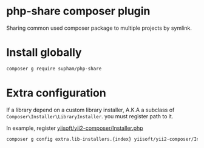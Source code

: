 # php-share composer plugin
Sharing common used composer package to multiple projects by symlink.

# Install globally
~~~bash
composer g require supham/php-share
~~~

# Extra configuration
If a library depend on a custom library installer, A.K.A a subclass of `Composer\Installer\LibraryInstaller`. you must register path to it.

In example, register [yiisoft/yii2-composer/Installer.php](https://github.com/yiisoft/yii2-composer/blob/64670b37a78f94ebf584405e676a6c88fc6b0d4a/Installer.php)
~~~bash
composer g config extra.lib-installers.{index} yiisoft/yii2-composer/Installer.php
~~~
